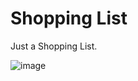 # Shopping List
Just a Shopping List.

![image](https://user-images.githubusercontent.com/102244893/211175020-66177a95-ac97-46fd-a166-4398cb41eff1.png)
